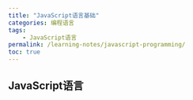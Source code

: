 ```yaml
---
title: "JavaScript语言基础"
categories: 编程语言
tags:
    - JavaScript语言
permalink: /learning-notes/javascript-programming/
toc: true
---
```


## JavaScript语言


